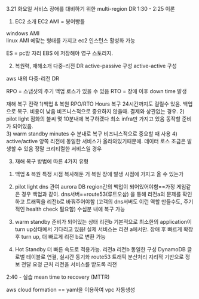 

3.21 화요일 
서비스 장애를 대비하기 위한 multi-region DR
1:30 - 2:25  이론
1. EC2 소개
EC2
AMI = 붕어빵틀

windows AMI  
linux AMI  에맞는 형태를 가지고 ec2 인스턴스 활성화 가능

ES = pc방 자리
EBS 에 저장해야 영구 스토리지.  
 

2. 복원력, 재해소개
다중-리전 DR
active-passive 구성
active-active 구성 

aws 내의 다중-리전 DR

RPO = 스냅샷의 주기
백업 로스가 있을 수 있음 
RTO  = 장애 이후 down time 발생 

재해 복구 전략 
1)백업 & 복원
RPO/RTO Hours 복구 24시간까지도 걸릴수 있음. 백업으로 복구. 비용이 낮음
비즈니스적으로 중요하지 않을때. 결제와 상관없는 경우.
2) pilot light 점화의 불씨
몇 10분내에 복구하겠다 최소 infra만 가지고 있음 동작할 준비가 되어있음.  
3) warm standby 
minutes 수 분내로 복구
비즈니스적으로 중요할 때 사용
4) active/active 
양쪽 리전에 동일한 서비스가 올라와있기때문에. 데이터 로스 조금은 발생할 수 있음  정말 크리티컬한 서비스일 경우

3. 재해 복구 방법에 따른 4가지 유형 
1) 백업 & 복원
특정 시점 복사해둔 거 복원
장애 발생 시점에 가지고 올 수 있는가 

2) pilot light
dns 관여
aurora DB region간의 백업이 되어있어야함==가정
게임같은 경우 백업과 같이.
dns서버==route53(루트오삼) 을 통해 리전a의 문제를 확인하고 트래픽을 리전b로 바꿔주어야함
(고객의 dns서버도 이런 역할 만들수도, 주기적인 health check 필요함)
수십분 내에 복구 가능

3) warm standby
준비가 되어있는 상태
리전b 기본적으로 최소한의 application이 turn up상태에서 기다리고 있음!
실제 서비스는 리전 a에서만.
장애 후 빠르게 확장 후 turn up, 더 빠르게 리전 b로 변환 가능

4) Hot Standby
더 빠른 속도로 적용가능. 
리전a 리전b 동일한 구성 
DynamoDB 글로벌 테이블로 연결, 실시간 동기화
route53 트래픽 분산처리 
지리적 기반으로 정보 전달
요청 근처 리전을 서비스를 받도록 
리전 


2:40 -   실습
mean time to recovery (MTTR)

aws cloud formation == yaml을 이용하여 vpc 자동생성
